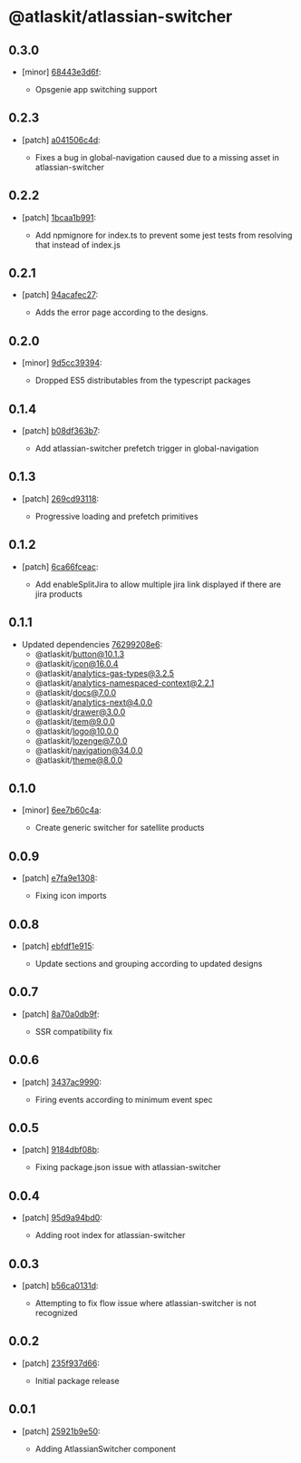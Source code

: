 # @atlaskit/atlassian-switcher

## 0.3.0
- [minor] [68443e3d6f](https://bitbucket.org/atlassian/atlaskit-mk-2/commits/68443e3d6f):

  - Opsgenie app switching support

## 0.2.3
- [patch] [a041506c4d](https://bitbucket.org/atlassian/atlaskit-mk-2/commits/a041506c4d):

  - Fixes a bug in global-navigation caused due to a missing asset in atlassian-switcher

## 0.2.2
- [patch] [1bcaa1b991](https://bitbucket.org/atlassian/atlaskit-mk-2/commits/1bcaa1b991):

  - Add npmignore for index.ts to prevent some jest tests from resolving that instead of index.js

## 0.2.1
- [patch] [94acafec27](https://bitbucket.org/atlassian/atlaskit-mk-2/commits/94acafec27):

  - Adds the error page according to the designs.

## 0.2.0
- [minor] [9d5cc39394](https://bitbucket.org/atlassian/atlaskit-mk-2/commits/9d5cc39394):

  - Dropped ES5 distributables from the typescript packages

## 0.1.4
- [patch] [b08df363b7](https://bitbucket.org/atlassian/atlaskit-mk-2/commits/b08df363b7):

  - Add atlassian-switcher prefetch trigger in global-navigation

## 0.1.3
- [patch] [269cd93118](https://bitbucket.org/atlassian/atlaskit-mk-2/commits/269cd93118):

  - Progressive loading and prefetch primitives

## 0.1.2
- [patch] [6ca66fceac](https://bitbucket.org/atlassian/atlaskit-mk-2/commits/6ca66fceac):

  - Add enableSplitJira to allow multiple jira link displayed if there are jira products

## 0.1.1
- Updated dependencies [76299208e6](https://bitbucket.org/atlassian/atlaskit-mk-2/commits/76299208e6):
  - @atlaskit/button@10.1.3
  - @atlaskit/icon@16.0.4
  - @atlaskit/analytics-gas-types@3.2.5
  - @atlaskit/analytics-namespaced-context@2.2.1
  - @atlaskit/docs@7.0.0
  - @atlaskit/analytics-next@4.0.0
  - @atlaskit/drawer@3.0.0
  - @atlaskit/item@9.0.0
  - @atlaskit/logo@10.0.0
  - @atlaskit/lozenge@7.0.0
  - @atlaskit/navigation@34.0.0
  - @atlaskit/theme@8.0.0

## 0.1.0
- [minor] [6ee7b60c4a](https://bitbucket.org/atlassian/atlaskit-mk-2/commits/6ee7b60c4a):

  - Create generic switcher for satellite products

## 0.0.9
- [patch] [e7fa9e1308](https://bitbucket.org/atlassian/atlaskit-mk-2/commits/e7fa9e1308):

  - Fixing icon imports

## 0.0.8
- [patch] [ebfdf1e915](https://bitbucket.org/atlassian/atlaskit-mk-2/commits/ebfdf1e915):

  - Update sections and grouping according to updated designs

## 0.0.7
- [patch] [8a70a0db9f](https://bitbucket.org/atlassian/atlaskit-mk-2/commits/8a70a0db9f):

  - SSR compatibility fix

## 0.0.6
- [patch] [3437ac9990](https://bitbucket.org/atlassian/atlaskit-mk-2/commits/3437ac9990):

  - Firing events according to minimum event spec

## 0.0.5
- [patch] [9184dbf08b](https://bitbucket.org/atlassian/atlaskit-mk-2/commits/9184dbf08b):

  - Fixing package.json issue with atlassian-switcher

## 0.0.4
- [patch] [95d9a94bd0](https://bitbucket.org/atlassian/atlaskit-mk-2/commits/95d9a94bd0):

  - Adding root index for atlassian-switcher

## 0.0.3
- [patch] [b56ca0131d](https://bitbucket.org/atlassian/atlaskit-mk-2/commits/b56ca0131d):

  - Attempting to fix flow issue where atlassian-switcher is not recognized

## 0.0.2
- [patch] [235f937d66](https://bitbucket.org/atlassian/atlaskit-mk-2/commits/235f937d66):

  - Initial package release

## 0.0.1
- [patch] [25921b9e50](https://bitbucket.org/atlassian/atlaskit-mk-2/commits/25921b9e50):

  - Adding AtlassianSwitcher component
